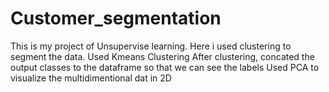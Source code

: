 # Customer_segmentation

This is my project of Unsupervise learning. 
Here i used clustering to segment the data.
Used Kmeans  Clustering
After clustering, concated the output classes to the dataframe so that we can see the labels
Used PCA to visualize the multidimentional dat in 2D
